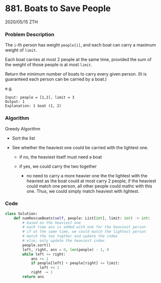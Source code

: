 # 881. Boats to Save People

2020/05/15 ZTH

### Problem Description

The `i`-th person has weight `people[i]`, and each boat can carry a maximum weight of `limit`.

Each boat carries at most 2 people at the same time, provided the sum of the weight of those people is at most `limit`.

Return the minimum number of boats to carry every given person. (It is guaranteed each person can be carried by a boat.)



e.g.

```
Input: people = [1,2], limit = 3
Output: 1
Explanation: 1 boat (1, 2)
```



### Algorithm 

Greedy Algorithm

* Sort the list

* See whether the heaviest one could be carried with the lightest one.

  * if no, the heaviest itself must need a boat

  * if yes, we could carry the two together

    * no need to carry a more heavier one the the lightest with the heaviest as the boat could at most carry 2 people, if the heaviest could match one person, all other people could mathc with this one. Thus, we could simply match heaviest with lightest.

      

### Code

```python
class Solution:
    def numRescueBoats(self, people: List[int], limit: int) -> int:
        # based on the heaviest one
        # each time ans is added with one for the heaviest person
        # if at the same time, we could match the lightest person
        # match the two togther and update the index
        # else, only update the heaviest index
        people.sort()
        left, right, ans = 0, len(people) - 1, 0
        while left <= right:
            ans += 1
            if people[left] + people[right] <= limit:
                left += 1
            right -= 1
        return ans
        
```

